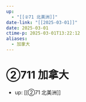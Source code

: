 ```yaml
---
up:
  - "[[②71 北美洲]]"
date-link: "[[2025-03-01]]"
date: 2025-03-01
ctime-p: 2025-03-01T13:22:12
aliases:
  - 加拿大
---
```


# ②711 加拿大

- up: [[②71 北美洲]]
